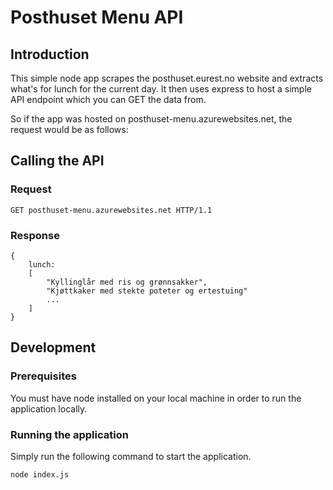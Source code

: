 # Posthuset Menu API

## Introduction

This simple node app scrapes the posthuset.eurest.no website and extracts what's for lunch for the current day.  It then uses express to host a simple API endpoint which you can GET the data from.

So if the app was hosted on posthuset-menu.azurewebsites.net, the request would be as follows:

## Calling the API

### Request
```
GET posthuset-menu.azurewebsites.net HTTP/1.1
```

### Response
```
{
    lunch:
    [
        "Kyllinglår med ris og grønnsakker",
        "Kjøttkaker med stekte poteter og ertestuing"
        ...
    ]
}
```

## Development

### Prerequisites
You must have node installed on your local machine in order to run the application locally.

### Running the application

Simply run the following command to start the application.

```
node index.js
```
